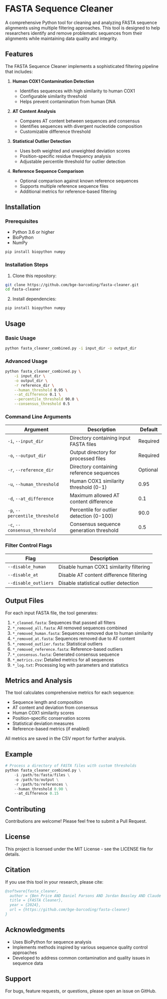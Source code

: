 # FASTA Sequence Cleaner

A comprehensive Python tool for cleaning and analyzing FASTA sequence alignments using multiple filtering approaches. This tool is designed to help researchers identify and remove problematic sequences from their alignments while maintaining data quality and integrity.

## Features

The FASTA Sequence Cleaner implements a sophisticated filtering pipeline that includes:

1. **Human COX1 Contamination Detection**
   - Identifies sequences with high similarity to human COX1
   - Configurable similarity threshold
   - Helps prevent contamination from human DNA

2. **AT Content Analysis**
   - Compares AT content between sequences and consensus
   - Identifies sequences with divergent nucleotide composition
   - Customizable difference threshold

3. **Statistical Outlier Detection**
   - Uses both weighted and unweighted deviation scores
   - Position-specific residue frequency analysis
   - Adjustable percentile threshold for outlier detection

4. **Reference Sequence Comparison**
   - Optional comparison against known reference sequences
   - Supports multiple reference sequence files
   - Additional metrics for reference-based filtering

## Installation

### Prerequisites

- Python 3.6 or higher
- BioPython
- NumPy

```bash
pip install biopython numpy
```

### Installation Steps

1. Clone this repository:
```bash
git clone https://github.com/bge-barcoding/fasta-cleaner.git
cd fasta-cleaner
```

2. Install dependencies:
```bash
pip install biopython numpy
```

## Usage

### Basic Usage

```bash
python fasta_cleaner_combined.py -i input_dir -o output_dir
```

### Advanced Usage

```bash
python fasta_cleaner_combined.py \
    -i input_dir \
    -o output_dir \
    -r reference_dir \
    --human_threshold 0.95 \
    --at_difference 0.1 \
    --percentile_threshold 90.0 \
    --consensus_threshold 0.5
```

### Command Line Arguments

| Argument | Description | Default |
|----------|-------------|---------|
| `-i`, `--input_dir` | Directory containing input FASTA files | Required |
| `-o`, `--output_dir` | Output directory for processed files | Required |
| `-r`, `--reference_dir` | Directory containing reference sequences | Optional |
| `-u`, `--human_threshold` | Human COX1 similarity threshold (0-1) | 0.95 |
| `-d`, `--at_difference` | Maximum allowed AT content difference | 0.1 |
| `-p`, `--percentile_threshold` | Percentile for outlier detection (0-100) | 90.0 |
| `-c`, `--consensus_threshold` | Consensus sequence generation threshold | 0.5 |

### Filter Control Flags

| Flag | Description |
|------|-------------|
| `--disable_human` | Disable human COX1 similarity filtering |
| `--disable_at` | Disable AT content difference filtering |
| `--disable_outliers` | Disable statistical outlier detection |

## Output Files

For each input FASTA file, the tool generates:

1. `*_cleaned.fasta`: Sequences that passed all filters
2. `*_removed_all.fasta`: All removed sequences combined
3. `*_removed_human.fasta`: Sequences removed due to human similarity
4. `*_removed_at.fasta`: Sequences removed due to AT content
5. `*_removed_outlier.fasta`: Statistical outliers
6. `*_removed_reference.fasta`: Reference-based outliers
7. `*_consensus.fasta`: Generated consensus sequence
8. `*_metrics.csv`: Detailed metrics for all sequences
9. `*_log.txt`: Processing log with parameters and statistics

## Metrics and Analysis

The tool calculates comprehensive metrics for each sequence:

- Sequence length and composition
- AT content and deviation from consensus
- Human COX1 similarity scores
- Position-specific conservation scores
- Statistical deviation measures
- Reference-based metrics (if enabled)

All metrics are saved in the CSV report for further analysis.

## Example

```python
# Process a directory of FASTA files with custom thresholds
python fasta_cleaner_combined.py \
    -i /path/to/fasta/files \
    -o /path/to/output \
    -r /path/to/references \
    --human_threshold 0.90 \
    --at_difference 0.15
```

## Contributing

Contributions are welcome! Please feel free to submit a Pull Request.

## License

This project is licensed under the MIT License - see the LICENSE file for details.

## Citation

If you use this tool in your research, please cite:

```bibtex
@software{fasta_cleaner,
  author = {Ben Price AND Daniel Parsons AND Jordan Beasley AND Claude Sonnet},
  title = {FASTA Cleaner},
  year = {2024},
  url = {https://github.com/bge-barcoding/fasta-cleaner}
}
```

## Acknowledgments

- Uses BioPython for sequence analysis
- Implements methods inspired by various sequence quality control approaches
- Developed to address common contamination and quality issues in sequence data

## Support

For bugs, feature requests, or questions, please open an issue on GitHub.
